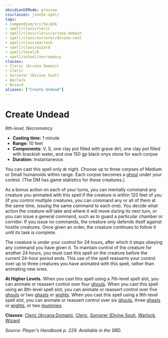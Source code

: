 ```yaml
---
obsidianUIMode: preview
cssclasses: json5e-spell
tags:
- compendium/src/5e/phb
- spell/class/cleric
- spell/class/cleric/arcana-domain
- spell/class/sorcerer/divine-soul
- spell/class/warlock
- spell/class/wizard
- spell/level/6
- spell/school/necromancy
classes:
- Cleric (Arcana Domain)
- Cleric
- Sorcerer (Divine Soul)
- Warlock
- Wizard
aliases: ["Create Undead"]
---
```

# Create Undead
*6th-level, Necromancy*  

- **Casting time:** 1 minute
- **Range:** 10 feet
- **Components:** V, S, one clay pot filled with grave dirt, one clay pot filled with brackish water, and one 150 gp black onyx stone for each corpse
- **Duration:** Instantaneous

You can cast this spell only at night. Choose up to three corpses of Medium or Small humanoids within range. Each corpse becomes a [ghoul](/3-Mechanics/CLI/bestiary/undead/ghoul.md) under your control. (The DM has game statistics for these creatures.)

As a bonus action on each of your turns, you can mentally command any creature you animated with this spell if the creature is within 120 feet of you (if you control multiple creatures, you can command any or all of them at the same time, issuing the same command to each one). You decide what action the creature will take and where it will move during its next turn, or you can issue a general command, such as to guard a particular chamber or corridor. If you issue no commands, the creature only defends itself against hostile creatures. Once given an order, the creature continues to follow it until its task is complete.

The creature is under your control for 24 hours, after which it stops obeying any command you have given it. To maintain control of the creature for another 24 hours, you must cast this spell on the creature before the current 24-hour period ends. This use of the spell reasserts your control over up to three creatures you have animated with this spell, rather than animating new ones.

**At Higher Levels.** When you cast this spell using a 7th-level spell slot, you can animate or reassert control over four [ghouls](/3-Mechanics/CLI/bestiary/undead/ghoul.md). When you cast this spell using an 8th-level spell slot, you can animate or reassert control over five [ghouls](/3-Mechanics/CLI/bestiary/undead/ghoul.md) or two [ghasts](/3-Mechanics/CLI/bestiary/undead/ghast.md) or [wights](/3-Mechanics/CLI/bestiary/undead/wight.md). When you cast this spell using a 9th-level spell slot, you can animate or reassert control over six [ghouls](/3-Mechanics/CLI/bestiary/undead/ghoul.md), three [ghasts](/3-Mechanics/CLI/bestiary/undead/ghast.md) or [wights](/3-Mechanics/CLI/bestiary/undead/wight.md), or two [mummies](/3-Mechanics/CLI/bestiary/undead/mummy.md).

**Classes**: [Cleric (Arcana Domain)](/3-Mechanics/CLI/classes/cleric-arcana-domain-scag.md), [Cleric](/3-Mechanics/CLI/classes/cleric.md), [Sorcerer (Divine Soul)](/3-Mechanics/CLI/classes/sorcerer-divine-soul-xge.md), [Warlock](/3-Mechanics/CLI/classes/warlock.md), [Wizard](/3-Mechanics/CLI/classes/wizard.md)

*Source: Player's Handbook p. 229. Available in the SRD.*